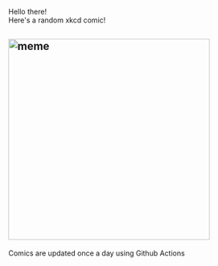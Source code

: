 Hello there! <br>Here's a random xkcd comic!<br>
## <img src="https://imgs.xkcd.com/comics/xkcd_phone_4.png" alt="meme" width="400"/><br>
Comics are updated once a day using Github Actions